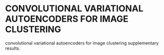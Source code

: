 # CONVOLUTIONAL VARIATIONAL AUTOENCODERS FOR IMAGE CLUSTERING
convolutional variational autoencoders for image clustering supplementary results.

